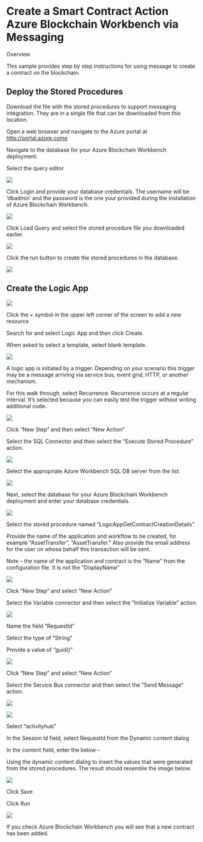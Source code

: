 Create a Smart Contract Action Azure Blockchain Workbench via Messaging 
========================================================================

Overview

This sample provides step by step instructions for using message to create a
contract on the blockchain.

Deploy the Stored Procedures
----------------------------

Download the file with the stored procedures to support messaging integration.
They are in a single file that can be downloaded from this location.

Open a web browser and navigate to the Azure portal at
<http://portal.azure.come>

Navigate to the database for your Azure Blockchain Workbench deployment.

Select the query editor

![](media/0bea9bd62adadaef87c5e913eb72edb4.png)

Click Login and provide your database credentials. The username will be
‘dbadmin’ and the password is the one your provided during the installation of
Azure Blockchain Workbench.

![](media/7ad55e3793ecb76b2e3a55b5306feacc.png)

Click Load Query and select the stored procedure file you downloaded earlier.

![](media/09ada66b5aca0afc98253d42ba3791aa.png)

Click the run button to create the stored procedures in the database.

![](media/fe516699cba1eded2a122f4d45563d98.png)

Create the Logic App
--------------------

![](media/82ed233953daa1bf6971180cfd1c3379.png)

Click the + symbol in the upper left corner of the screen to add a new resource

Search for and select Logic App and then click Create.

When asked to select a template, select blank template.

![](media/7f9bfaaebcf5a38fa305e958b5bbb538.png)

A logic app is initiated by a trigger. Depending on your scenario this trigger
may be a message arriving via service bus, event grid, HTTP, or another
mechanism.

For this walk through, select Recurrence. Recurrence occurs at a regular
interval. It’s selected because you can easily test the trigger without writing
additional code.

![](media/e9eb985cbf4ef55ff95c1675f184cf15.png)

Click “New Step” and then select “New Action”

Select the SQL Connector and then select the “Execute Stored Procedure” action.

![](media/86d9cff5ef3e8f9a6b135777522e4dcb.png)

Select the appropriate Azure Workbench SQL DB server from the list.

![](media/964e7c061e4bfe77f60646f35ed52760.png)

Next, select the database for your Azure Blockchain Workbench deployment and
enter your database credentials.

![](media/f2d6160b0808057be9009f2dcb095d9f.png)

Select the stored procedure named “LogicAppGetContractCreationDetails”

Provide the name of the application and workflow to be created, for example
“AssetTransfer”, “AssetTransfer.” Also provide the email address for the user on
whose behalf this transaction will be sent.

Note – the name of the application and contract is the “Name” from the
configuration file. It is not the “DisplayName”

![](media/ef7bc4d025f9bfa747b75123cac778f1.png)

Click “New Step” and select “New Action”

Select the Variable connector and then select the “Initialize Variable” action.

![](media/8de7e521679a4e6e0d3009c657a97066.png)

Name the field “RequestId”

Select the type of “String”

Provide a value of “guid()”

![](media/4ca67ffb0e784381e78cbb8bda26cdc2.png)

Click “New Step” and select “New Action”

Select the Service Bus connector and then select the “Send Message” action.

![](media/420924cad452e61c78855ac8edc48102.png)

![](media/f4679f0e5391e5792fd4f790645c0f82.png)

Select “activityhub”

In the Session Id field, select RequestId from the Dynamic content dialog

In the content field, enter the below –

Using the dynamic content dialog to insert the values that were generated from
the stored procedures. The result should resemble the image below.

![](media/dee0ee075a67cda7900fbe16a7489618.png)

Click Save

Click Run

![](media/70e528c75e320b794260fa6044709795.png)

If you check Azure Blockchain Workbench you will see that a new contract has
been added.
